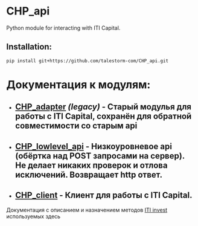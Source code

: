 # CHP_api

Python module for interacting with ITI Capital.

## Installation:
`pip install git+https://github.com/talestorm-com/CHP_api.git`


# Документация к модулям:

 - ## [CHP_adapter](https://github.com/talestorm-com/CHP_api/blob/master/docs/md_files/CHP_adapter.md)  *(legacy)* - Старый модулья для работы с ITI Capital, сохранён для обратной совместимости со старым api

 - ## [CHP_lowlevel_api](https://github.com/talestorm-com/CHP_api/blob/master/docs/md_files/CHP_lowlevel_api.md) - Низкоуровневое api (обёртка над POST запросами на сервер). Не делает никаких проверок и отлова исключений. Возвращает http ответ.

 - ## [CHP_client](https://github.com/talestorm-com/CHP_api/blob/master/docs/md_files/CHP_client.md) - Клиент для работы с ITI Capital.


Документация с описанием и назначением методов [ITI invest](https://iticapital.ru/assets/files/software/SmartCOM_manual_4_0_upd.pdf) используемых здесь
